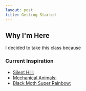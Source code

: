 ```yaml
---
layout: post
title: Getting Started
---
```


## Why I'm Here

I decided to take this class because

### Current Inspiration

- [Silent Hill:](http://silenthill.wikia.com/wiki/Silent_Hill_Wiki)
- [Mechanical Animals:](http://www.mansonwiki.com/wiki/Mechanical_Animals_%28album%29)
- [Black Moth Super Rainbow:](http://www.blackmothsuperrainbow.com/)

